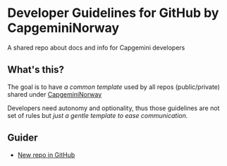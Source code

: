 # Developer Guidelines for GitHub by CapgeminiNorway  
A shared repo about docs and info for Capgemini developers  

## What's this?   

The goal is to have *a common template* used by all repos (public/private) shared under [CapgeminiNorway](https://github.com/CapgeminiNorway)     

Developers need autonomy and optionality, thus those guidelines are not set of rules but *just a gentle template to ease communication.*   

## Guider

- [New repo in GitHub](HOW-new-repo.md)

